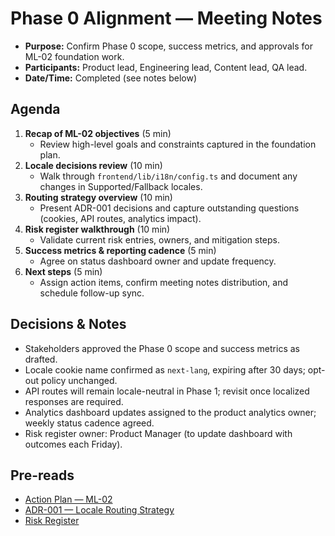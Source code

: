 # Phase 0 Alignment — Meeting Notes

- **Purpose:** Confirm Phase 0 scope, success metrics, and approvals for ML-02 foundation work.
- **Participants:** Product lead, Engineering lead, Content lead, QA lead.
- **Date/Time:** Completed (see notes below)

## Agenda

1. **Recap of ML-02 objectives** (5 min)
   - Review high-level goals and constraints captured in the foundation plan.
2. **Locale decisions review** (10 min)
   - Walk through `frontend/lib/i18n/config.ts` and document any changes in Supported/Fallback locales.
3. **Routing strategy overview** (10 min)
   - Present ADR-001 decisions and capture outstanding questions (cookies, API routes, analytics impact).
4. **Risk register walkthrough** (10 min)
   - Validate current risk entries, owners, and mitigation steps.
5. **Success metrics & reporting cadence** (5 min)
   - Agree on status dashboard owner and update frequency.
6. **Next steps** (5 min)
   - Assign action items, confirm meeting notes distribution, and schedule follow-up sync.

## Decisions & Notes

- Stakeholders approved the Phase 0 scope and success metrics as drafted.
- Locale cookie name confirmed as `next-lang`, expiring after 30 days; opt-out policy unchanged.
- API routes will remain locale-neutral in Phase 1; revisit once localized responses are required.
- Analytics dashboard updates assigned to the product analytics owner; weekly status cadence agreed.
- Risk register owner: Product Manager (to update dashboard with outcomes each Friday).

## Pre-reads

- [Action Plan — ML-02](../ML-02-foundation.md)
- [ADR-001 — Locale Routing Strategy](../ADR-001-locale-routing.md)
- [Risk Register](../risk-register.md)

